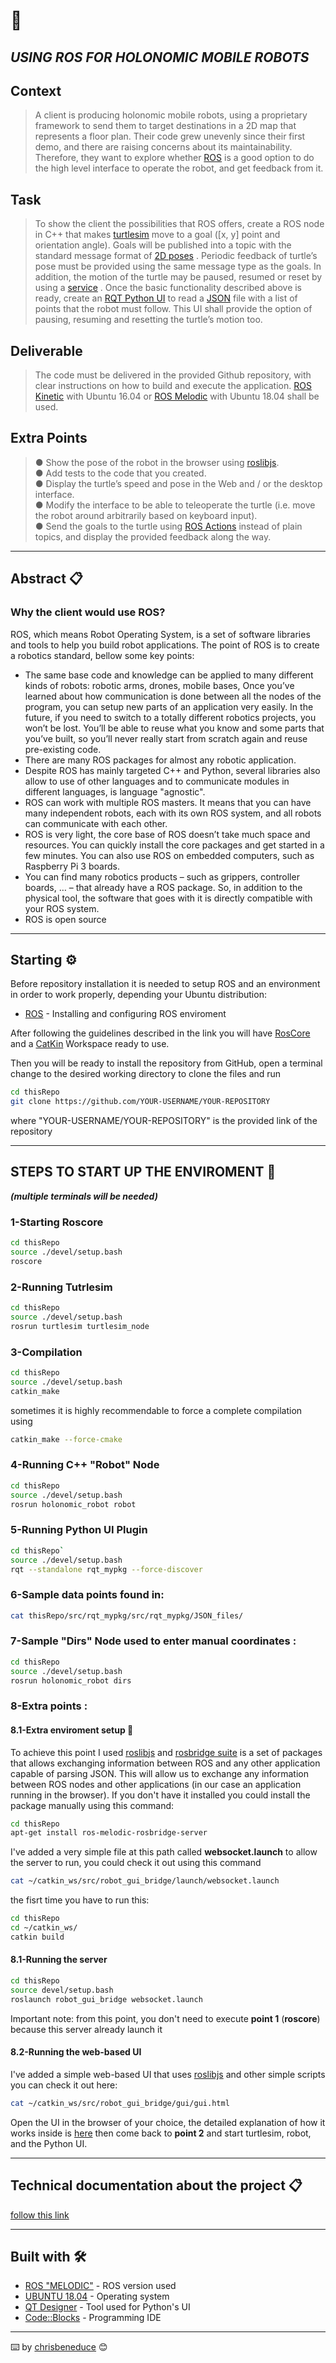 
#  🚀
## _USING ROS FOR HOLONOMIC MOBILE ROBOTS_ 


 ## Context 
> A client is producing holonomic mobile robots, using a proprietary framework to send them to
target destinations in a 2D map that represents a floor plan. Their code grew unevenly since
their first demo, and there are raising concerns about its maintainability. Therefore, they
want to explore whether [ROS](http://www.ros.org/) is a good option to do the high level interface to operate the
robot, and get feedback from it.

 ## Task
> To show the client the possibilities that ROS offers, create a ROS node in C++ that makes
[turtlesim](http://wiki.ros.org/turtlesim) move to a goal ([x, y] point and orientation angle). Goals will be published into a
topic with the standard message format of [2D poses](http://docs.ros.org/en/api/geometry_msgs/html/msg/Pose2D.html) . Periodic feedback of turtle’s pose must
be provided using the same message type as the goals. In addition, the motion of the turtle
may be paused, resumed or reset by using a [service](http://wiki.ros.org/Services) .
Once the basic functionality described above is ready, create an [RQT Python UI](http://wiki.ros.org/rqt) to read a
[JSON](https://es.wikipedia.org/wiki/JSON) file with a list of points that the robot must follow. This UI shall provide the option of
pausing, resuming and resetting the turtle’s motion too.

## Deliverable
>The code must be delivered in the provided Github repository, with clear instructions
on how to build and execute the application.
[ROS Kinetic](http://wiki.ros.org/kinetic) with Ubuntu 16.04 or [ROS Melodic](http://wiki.ros.org/melodic) with Ubuntu 18.04 shall be used.

## Extra Points
> ● Show the pose of the robot in the browser using [roslibjs](http://wiki.ros.org/roslibjs).<br>
> ● Add tests to the code that you created.<br>
> ● Display the turtle’s speed and pose in the Web and / or the desktop interface.<br>
> ● Modify the interface to be able to teleoperate the turtle (i.e. move the robot around arbitrarily based on keyboard input).<br>
> ● Send the goals to the turtle using [ROS Actions](http://wiki.ros.org/actionlib) instead of plain topics, and display the provided feedback along the way.<br>

---
## Abstract 📋
### Why the client would use ROS?
ROS, which means Robot Operating System, is a set of software libraries and tools to help you build robot applications. The point of ROS is to create a robotics standard, bellow some key points:

- The same base code and knowledge can be applied to many different kinds of robots: robotic arms, drones, mobile bases, Once you’ve learned about how communication is done between all the nodes of the program, you can setup new parts of an application very easily. In the future, if you need to switch to a totally different robotics projects, you won’t be lost. You’ll be able to reuse what you know and some parts that you’ve built, so you’ll never really start from scratch again and reuse pre-existing code.
- There are many ROS packages for almost any robotic application.
- Despite ROS has mainly targeted C++ and Python, several libraries also allow to use of other languages and to communicate modules in different languages, is language "agnostic".
- ROS can work with multiple ROS masters. It means that you can have many independent robots, each with its own ROS system, and all robots can communicate with each other.
- ROS is very light, the core base of ROS doesn’t take much space and resources. You can quickly install the core packages and get started in a few minutes. You can also use ROS on embedded computers, such as Raspberry Pi 3 boards. 
- You can find many robotics products – such as grippers, controller boards, … – that already have a ROS package. So, in addition to the physical tool, the software that goes with it is directly compatible with your ROS system.
- ROS is open source




---
## Starting ⚙️  

Before repository installation it is needed to setup ROS and an environment in order to work properly, depending your Ubuntu distribution:

- [ROS](http://wiki.ros.org/ROS/Tutorials/InstallingandConfiguringROSEnvironment) - Installing and configuring ROS enviroment

After following the guidelines described in the link you will have [RosCore](http://wiki.ros.org/roscore) and a [CatKin](http://wiki.ros.org/catkin/conceptual_overview) Workspace ready to use.

Then you will be ready to install the repository from GitHub, open a terminal change to the desired working directory to clone the files and run

```sh
cd thisRepo
git clone https://github.com/YOUR-USERNAME/YOUR-REPOSITORY
```
where "YOUR-USERNAME/YOUR-REPOSITORY" is the provided link of the repository

---
## STEPS TO START UP THE ENVIROMENT 🔧
***(multiple terminals will be needed)***

### 1-Starting Roscore
```sh
cd thisRepo
source ./devel/setup.bash
roscore
```
### 2-Running Tutrlesim

```sh
cd thisRepo
source ./devel/setup.bash
rosrun turtlesim turtlesim_node
```
### 3-Compilation
```sh
cd thisRepo
source ./devel/setup.bash
catkin_make
```
sometimes it is highly recommendable to force a complete compilation using
```sh
catkin_make --force-cmake
```

### 4-Running C++ "Robot" Node 
```sh
cd thisRepo
source ./devel/setup.bash
rosrun holonomic_robot robot
```
### 5-Running Python UI Plugin 
```sh
cd thisRepo`
source ./devel/setup.bash
rqt --standalone rqt_mypkg --force-discover
```
### 6-Sample data points found in:

```sh
cat thisRepo/src/rqt_mypkg/src/rqt_mypkg/JSON_files/
```

### 7-Sample "Dirs" Node used to enter manual coordinates :
```sh
cd thisRepo
source ./devel/setup.bash
rosrun holonomic_robot dirs
```
### 8-Extra points :
#### 8.1-Extra enviroment setup 🔧
To achieve this point I used [roslibjs](http://wiki.ros.org/roslibjs) and [rosbridge suite](http://wiki.ros.org/rosbridge_suite) is a set of packages that allows exchanging information between ROS and any other application capable of parsing JSON. This will allow us to exchange any information between ROS nodes and other applications (in our case an application running in the browser).
If you don't have it installed you could install the package manually using this command:  
```sh
cd thisRepo
apt-get install ros-melodic-rosbridge-server
```

I've added a very simple file at this path called **websocket.launch** to allow the server to run, you could check it out using this command
```sh
cat ~/catkin_ws/src/robot_gui_bridge/launch/websocket.launch
```

the fisrt time you have to run this:
```sh
cd thisRepo
cd ~/catkin_ws/
catkin build
```
#### 8.1-Running the server
```sh
cd thisRepo
source devel/setup.bash
roslaunch robot_gui_bridge websocket.launch
```
Important note: from this point, you don't need to execute **point 1** (**roscore**) because this server already launch it
#### 8.2-Running the web-based UI
I've added a simple web-based UI that uses [roslibjs](http://wiki.ros.org/roslibjs) and other simple scripts you can check it out here:

```sh
cat ~/catkin_ws/src/robot_gui_bridge/gui/gui.html
```
Open the UI in the browser of your choice, the detailed explanation of how it works inside is [here](https://github.com/ekumenlabs/tech_cbeneduce/blob/main/src/readme.md) then come back to **point 2** and start turtlesim, robot, and the Python UI.



---
## Technical documentation about the project 📋


[follow this link](https://github.com/chrisbeneduce/ROS_challenge/blob/main/src/readme.md)

---

## Built with 🛠️


* [ROS "MELODIC"](http://wiki.ros.org/melodic) - ROS version used
* [UBUNTU 18.04](https://releases.ubuntu.com/18.04/) - Operating system
* [QT Designer](https://doc.qt.io/qt-5/qtdesigner-manual.html) - Tool used for Python's UI
* [Code::Blocks](https://www.codeblocks.org/) - Programming IDE 







---
⌨️ by [chrisbeneduce](https://github.com/chrisbeneduce) 😊
